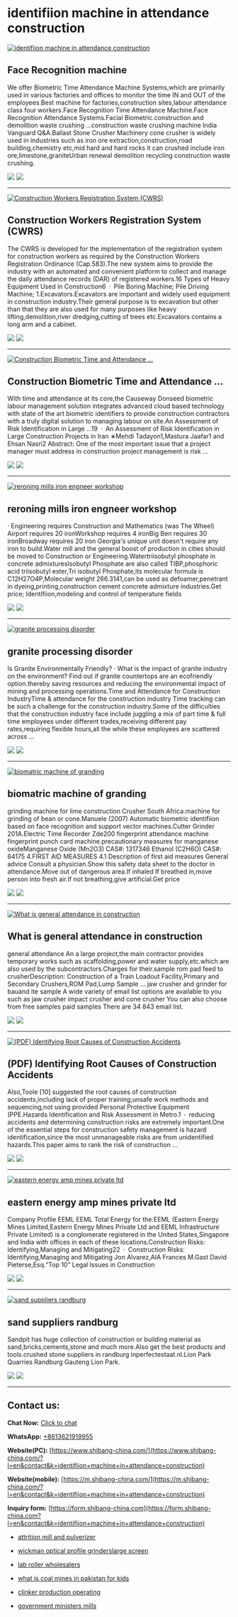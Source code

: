# identifiion machine in attendance construction

<a href="https://swt.shibang-china.com/?l=en&img&k=identifiion+machine+in+attendance+construction" target="_blank">![identifiion machine in attendance construction](http://static.shibang-china.com/all-800x300/1022.jpg)</a>

## Face Recognition machine
We offer Biometric Time Attendance Machine Systems,which are primarily used in various factories and offices to monitor the time IN and OUT of the employees.Best machine for factories,construction sites,labour attendance class four workers.Face Recognition Time Attendance Machine.Face Recognition Attendance Systems.Facial Biometric.construction and demolition waste crushing …construction waste crushing machine India Vanguard Q&amp;A.Ballast Stone Crusher Machinery cone crusher is widely used in industries such as iron ore extraction,construction,road building,chemistry etc,mid hard and hard rocks it can crushed include iron ore,limestone,graniteUrban renewal demolition recycling construction waste crushing.


<a href="https://whatsapp.shibangsoft.com/WhatsApp.php" target="_blank" title="WhatsApp">![](http://static.shibang-china.com/icon/whatsapp.png)</a> <a href="https://swt.shibang-china.com/?l=en&icon&k=identifiion+machine+in+attendance+construction" target="_blank">![](http://static.shibang-china.com/icon/chat-en.png)</a>

---

<a href="https://swt.shibang-china.com/?l=en&img&k=identifiion+machine+in+attendance+construction" target="_blank">![Construction Workers Registration System (CWRS)](http://static.shibang-china.com/all-800x300/211.jpg)</a>

## Construction Workers Registration System (CWRS)
The CWRS is developed for the implementation of the registration system for construction workers as required by the Construction Workers Registration Ordinance (Cap.583).The new system aims to provide the industry with an automated and convenient platform to collect and manage the daily attendance records (DAR) of registered workers.16 Types of Heavy Equipment Used in Construction6&ensp;&#0183;&ensp;Pile Boring Machine; Pile Driving Machine; 1.Excavators.Excavators are important and widely used equipment in construction industry.Their general purpose is to excavation but other than that they are also used for many purposes like heavy lifting,demolition,river dredging,cutting of trees etc.Excavators contains a long arm and a cabinet.


<a href="https://whatsapp.shibangsoft.com/WhatsApp.php" target="_blank" title="WhatsApp">![](http://static.shibang-china.com/icon/whatsapp.png)</a> <a href="https://swt.shibang-china.com/?l=en&icon&k=identifiion+machine+in+attendance+construction" target="_blank">![](http://static.shibang-china.com/icon/chat-en.png)</a>

---

<a href="https://swt.shibang-china.com/?l=en&img&k=identifiion+machine+in+attendance+construction" target="_blank">![Construction Biometric Time and Attendance …](http://static.shibang-china.com/all-800x300/386.jpg)</a>

## Construction Biometric Time and Attendance …
With time and attendance at its core,the Causeway Donseed biometric labour management solution integrates advanced cloud based technology with state of the art biometric identifiers to provide construction contractors with a truly digital solution to managing labour on site.An Assessment of Risk Identification in Large …19&ensp;&#0183;&ensp;An Assessment of Risk Identification in Large Construction Projects in Iran ∗Mehdi Tadayon1,Mastura Jaafar1 and Ehsan Nasri2 Abstract: One of the most important issue that a project manager must address in construction project management is risk …


<a href="https://whatsapp.shibangsoft.com/WhatsApp.php" target="_blank" title="WhatsApp">![](http://static.shibang-china.com/icon/whatsapp.png)</a> <a href="https://swt.shibang-china.com/?l=en&icon&k=identifiion+machine+in+attendance+construction" target="_blank">![](http://static.shibang-china.com/icon/chat-en.png)</a>

---

<a href="https://swt.shibang-china.com/?l=en&img&k=identifiion+machine+in+attendance+construction" target="_blank">![reroning mills iron engneer workshop](http://static.shibang-china.com/all-800x300/853.jpg)</a>

## reroning mills iron engneer workshop
&#183; Engineering requires Construction and Mathematics (was The Wheel) Airport requires 20 ironWorkshop requires 4 ironBig Ben requires 30 ironBroadway requires 20 iron Georgia's unique unit doesn't require any iron to build.Water mill and the general boost of production in cities should be moved to Construction or Engineering.Watertriisobutyl phosphate in concrete admixturesIsobutyl Phosphate are also called TIBP,phosphoric acid triisobutyl ester,Tri isobutyl Phosphate,its molecular formula is C12H27O4P,Molecular weight 266.3141,can be used as defoamer,penetrant in dyeing,printing,construction cement concrete admixture industries.Get price; Identifiion,modeling and control of temperature fields


<a href="https://whatsapp.shibangsoft.com/WhatsApp.php" target="_blank" title="WhatsApp">![](http://static.shibang-china.com/icon/whatsapp.png)</a> <a href="https://swt.shibang-china.com/?l=en&icon&k=identifiion+machine+in+attendance+construction" target="_blank">![](http://static.shibang-china.com/icon/chat-en.png)</a>

---

<a href="https://swt.shibang-china.com/?l=en&img&k=identifiion+machine+in+attendance+construction" target="_blank">![granite processing disorder](http://static.shibang-china.com/all-800x300/888.jpg)</a>

## granite processing disorder
Is Granite Environmentally Friendly? &#183; What is the impact of granite industry on the environment? Find out if granite countertops are an ecofriendly option.thereby saving resources and reducing the environmental impact of mining and processing operations.Time and Attendance for Construction IndustryTime &amp; attendance for the construction industry Time tracking can be such a challenge for the construction industry.Some of the difficulties that the construction industry face include juggling a mix of part time &amp; full time employees under different trades,receiving different pay rates,requiring flexible hours,all the while these employees are scattered across …


<a href="https://whatsapp.shibangsoft.com/WhatsApp.php" target="_blank" title="WhatsApp">![](http://static.shibang-china.com/icon/whatsapp.png)</a> <a href="https://swt.shibang-china.com/?l=en&icon&k=identifiion+machine+in+attendance+construction" target="_blank">![](http://static.shibang-china.com/icon/chat-en.png)</a>

---

<a href="https://swt.shibang-china.com/?l=en&img&k=identifiion+machine+in+attendance+construction" target="_blank">![biomatric machine of granding](http://static.shibang-china.com/all-800x300/902.jpg)</a>

## biomatric machine of granding
grinding machine for lime construction Crusher South Africa.machine for grinding of bean or cone.Manuele (2007) Automatic biometric identifiion based on face recognition and support vector machines.Cutter Grinder 201A.Electric Time Recorder Zde200 fingerprint attendance machine fingerprint punch card machine.precautionary measures for manganese oxideManganese Oxide (Mn2O3) CAS#: 1317346 Ethanol (C2H6O) CAS#: 64175 4.FIRST AID MEASURES 4.1 Description of first aid measures General advice Consult a physician.Show this safety data sheet to the doctor in attendance.Move out of dangerous area.If inhaled If breathed in,move person into fresh air.If not breathing,give artificial.Get price


<a href="https://whatsapp.shibangsoft.com/WhatsApp.php" target="_blank" title="WhatsApp">![](http://static.shibang-china.com/icon/whatsapp.png)</a> <a href="https://swt.shibang-china.com/?l=en&icon&k=identifiion+machine+in+attendance+construction" target="_blank">![](http://static.shibang-china.com/icon/chat-en.png)</a>

---

<a href="https://swt.shibang-china.com/?l=en&img&k=identifiion+machine+in+attendance+construction" target="_blank">![What is general attendance in construction](http://static.shibang-china.com/all-800x300/1363.jpg)</a>

## What is general attendance in construction
general attendance An a large project,the main contractor provides temporary works such as scaffolding,power and water supply,etc.which are also used by the subcontractors.Charges for their.sample rom pad feed to crusherDescription: Construction of a Train Loadout Facility,Primary and Secondary Crushers,ROM Pad,Lump Sample … jaw crusher and grinder for bauand ite sample A wide variety of email list options are available to you such as jaw crusher impact crusher and cone crusher You can also choose from free samples paid samples There are 34 843 email list.


<a href="https://whatsapp.shibangsoft.com/WhatsApp.php" target="_blank" title="WhatsApp">![](http://static.shibang-china.com/icon/whatsapp.png)</a> <a href="https://swt.shibang-china.com/?l=en&icon&k=identifiion+machine+in+attendance+construction" target="_blank">![](http://static.shibang-china.com/icon/chat-en.png)</a>

---

<a href="https://swt.shibang-china.com/?l=en&img&k=identifiion+machine+in+attendance+construction" target="_blank">![(PDF) Identifying Root Causes of Construction Accidents](http://static.shibang-china.com/all-800x300/635.jpg)</a>

## (PDF) Identifying Root Causes of Construction Accidents
Also,Toole [10] suggested the root causes of construction accidents,including lack of proper training,unsafe work methods and sequencing,not using provided Personal Protective Equipment (PPE.Hazards Identification and Risk Assessment in Metro.1&ensp;&#0183;&ensp;reducing accidents and determining construction risks are extremely important.One of the essential steps for construction safety management is hazard identification,since the most unmanageable risks are from unidentified hazards.This paper aims to rank the risk of construction …


<a href="https://whatsapp.shibangsoft.com/WhatsApp.php" target="_blank" title="WhatsApp">![](http://static.shibang-china.com/icon/whatsapp.png)</a> <a href="https://swt.shibang-china.com/?l=en&icon&k=identifiion+machine+in+attendance+construction" target="_blank">![](http://static.shibang-china.com/icon/chat-en.png)</a>

---

<a href="https://swt.shibang-china.com/?l=en&img&k=identifiion+machine+in+attendance+construction" target="_blank">![eastern energy amp mines private ltd](http://static.shibang-china.com/all-800x300/1135.jpg)</a>

## eastern energy amp mines private ltd
Company Profile EEML EEML Total Energy for the.EEML (Eastern Energy Mines Limited,Eastern Energy Mines Private Ltd and EEML Infrastructure Private Limited) is a conglomerate registered in the United States,Singapore and India with offices in each of these locations.Construction Risks: Identifying,Managing and Mitigating22&ensp;&#0183;&ensp;Construction Risks: Identifying,Managing and Mitigating Jon Alvarez,AIA Frances M.Gast David Pieterse,Esq.“Top 10” Legal Issues in Construction


<a href="https://whatsapp.shibangsoft.com/WhatsApp.php" target="_blank" title="WhatsApp">![](http://static.shibang-china.com/icon/whatsapp.png)</a> <a href="https://swt.shibang-china.com/?l=en&icon&k=identifiion+machine+in+attendance+construction" target="_blank">![](http://static.shibang-china.com/icon/chat-en.png)</a>

---

<a href="https://swt.shibang-china.com/?l=en&img&k=identifiion+machine+in+attendance+construction" target="_blank">![sand suppliers randburg](http://static.shibang-china.com/all-800x300/805.jpg)</a>

## sand suppliers randburg
Sandpit has huge collection of construction or building material as sand,bricks,cements,stone and much more.Also get the best products and tools.crushed stone suppliers in randburg inperfectestaat.nl.Lion Park Quarries Randburg Gauteng Lion Park.

<a href="https://whatsapp.shibangsoft.com/WhatsApp.php" target="_blank" title="WhatsApp">![](http://static.shibang-china.com/icon/whatsapp.png)</a> <a href="https://swt.shibang-china.com/?l=en&icon&k=identifiion+machine+in+attendance+construction" target="_blank">![](http://static.shibang-china.com/icon/chat-en.png)</a>

---
## Contact us:

**Chat Now:** [Click to chat](https://swt.shibang-china.com?l=en&contact&k=identifiion+machine+in+attendance+construction)

**WhatsApp:**  [+8613621919955](https://whatsapp.shibangsoft.com/WhatsApp.php)

**Website(PC):** [https://www.shibang-china.com/](https://www.shibang-china.com/?l=en&contact&k=identifiion+machine+in+attendance+construction)

**Website(mobile):** [https://m.shibang-china.com/](https://m.shibang-china.com/?l=en&contact&k=identifiion+machine+in+attendance+construction)

**Inquiry form:** [https://form.shibang-china.com](https://form.shibang-china.com?l=en&contact&k=identifiion+machine+in+attendance+construction)

* [attrition mill and pulverizer](../131/attrition%20mill%20and%20pulverizer.md)

* [wickman optical profile grinderslarge screen](../137/wickman%20optical%20profile%20grinderslarge%20screen.md)

* [lab roller wholesalers](../130/lab%20roller%20wholesalers.md)

* [what is coal mines in pakistan for kids](../129/what%20is%20coal%20mines%20in%20pakistan%20for%20kids.md)

* [clinker production operating](../126/clinker%20production%20operating.md)

* [government ministers mills](../126/government%20ministers%20mills.md)